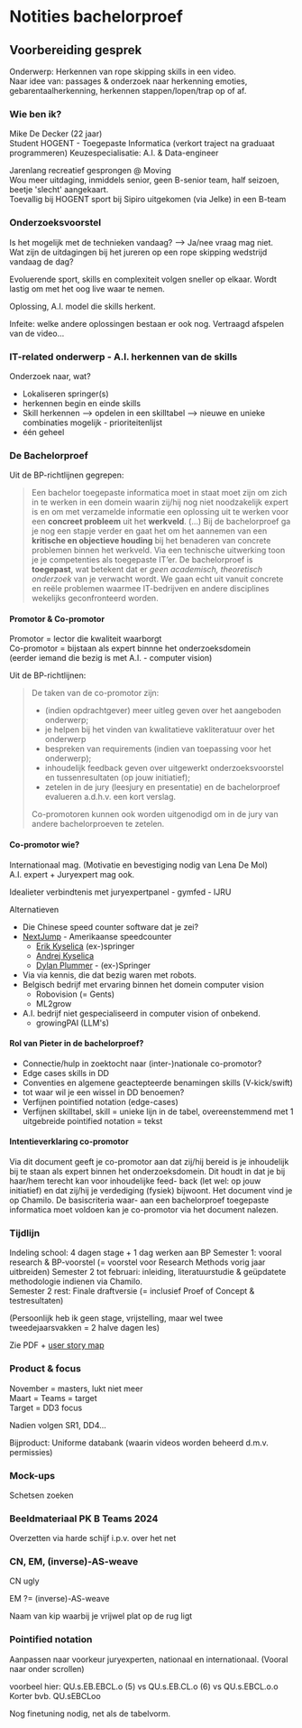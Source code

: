 # Notities bachelorproef

## Voorbereiding gesprek

Onderwerp: Herkennen van rope skipping skills in een video. \
Naar idee van: passages & onderzoek naar herkenning emoties, gebarentaalherkenning, herkennen stappen/lopen/trap op of af.

### Wie ben ik?

Mike De Decker (22 jaar) \
Student HOGENT - Toegepaste Informatica (verkort traject na graduaat programmeren)
Keuzespecialisatie: A.I. & Data-engineer

Jarenlang recreatief gesprongen @ Moving \
Wou meer uitdaging, inmiddels senior, geen B-senior team, half seizoen, beetje 'slecht' aangekaart. \
Toevallig bij HOGENT sport bij Sipiro uitgekomen (via Jelke) in een B-team

### Onderzoeksvoorstel

Is het mogelijk met de technieken vandaag? --> Ja/nee vraag mag niet. \
Wat zijn de uitdagingen bij het jureren op een rope skipping wedstrijd vandaag de dag?

Evoluerende sport, skills en complexiteit volgen sneller op elkaar. Wordt lastig om met het oog live waar te nemen.

Oplossing, A.I. model die skills herkent.

Infeite: welke andere oplossingen bestaan er ook nog. Vertraagd afspelen van de video...

### IT-related onderwerp - A.I. herkennen van de skills

Onderzoek naar, wat?

- Lokaliseren springer(s)
- herkennen begin en einde skills
- Skill herkennen --> opdelen in een skilltabel --> nieuwe en unieke combinaties mogelijk - prioriteitenlijst
- één geheel

### De Bachelorproef

Uit de BP-richtlijnen gegrepen:

> Een bachelor toegepaste informatica moet in staat moet zijn om zich
in te werken in een domein waarin zij/hij nog niet noodzakelijk expert is
en om met verzamelde informatie een oplossing uit te werken voor een
**concreet probleem** uit het **werkveld**. (...) Bij de bachelorproef ga je nog
een stapje verder en gaat het om het aannemen van een **kritische en objectieve houding**
bij het benaderen van concrete problemen binnen
het werkveld. Via een technische uitwerking toon je je competenties
als toegepaste IT’er. De bachelorproef is **toegepast**, wat betekent dat
er *geen academisch, theoretisch onderzoek* van je verwacht wordt. We
gaan echt uit vanuit concrete en reële problemen waarmee IT-bedrijven
en andere disciplines wekelijks geconfronteerd worden.

#### Promotor & Co-promotor

Promotor = lector die kwaliteit waarborgt \
Co-promotor = bijstaan als expert binnne het onderzoeksdomein \
(eerder iemand die bezig is met A.I. - computer vision)

Uit de BP-richtlijnen:

> De taken van de co-promotor zijn:
>
> - (indien opdrachtgever) meer uitleg geven over het aangeboden onderwerp;
> - je helpen bij het vinden van kwalitatieve vakliteratuur over het onderwerp
> - bespreken van requirements (indien van toepassing voor het onderwerp);
> - inhoudelijk feedback geven over uitgewerkt onderzoeksvoorstel en tussenresultaten (op jouw initiatief);
> - zetelen in de jury (leesjury en presentatie) en de bachelorproef evalueren a.d.h.v. een kort verslag.
>
> Co-promotoren kunnen ook worden uitgenodigd om in de jury van andere bachelorproeven te zetelen.

#### Co-promotor wie?

Internationaal mag. (Motivatie en bevestiging nodig van Lena De Mol) \
A.I. expert + Juryexpert mag ook.

Idealieter verbindtenis met juryexpertpanel - gymfed - IJRU

Alternatieven

- Die Chinese speed counter software dat je zei?
- [NextJump](https://nextjump.app/about) - Amerikaanse speedcounter
  - [Erik Kyselica](https://www.linkedin.com/in/erik-kyselica-8645a2232/) (ex-)springer
  - [Andrej Kyselica](https://www.linkedin.com/in/akyselica/)
  - [Dylan Plummer](https://www.linkedin.com/in/dylan-plummer/) - (ex-)Springer
- Via via kennis, die dat bezig waren met robots.
- Belgisch bedrijf met ervaring binnen het domein computer vision
  - Robovision (= Gents)
  - ML2grow
- A.I. bedrijf niet gespecialiseerd in computer vision of onbekend.
  - growingPAI (LLM's)

#### Rol van Pieter in de bachelorproef?

- Connectie/hulp in zoektocht naar (inter-)nationale co-promotor?
- Edge cases skills in DD
- Conventies en algemene geactepteerde benamingen skills (V-kick/swift)
- tot waar wil je een wissel in DD benoemen?
- Verfijnen pointified notation (edge-cases)
- Verfijnen skilltabel, skill = unieke lijn in de tabel, overeenstemmend met 1 uitgebreide pointified notation = tekst

#### Intentieverklaring co-promotor

Via dit document geeft je co-promotor aan dat zij/hij bereid is je
inhoudelijk bij te staan als expert binnen het onderzoeksdomein.
Dit houdt in dat je bij haar/hem terecht kan voor inhoudelijke feed-
back (let wel: op jouw initiatief) en dat zij/hij je verdediging (fysiek)
bijwoont. Het document vind je op Chamilo. De basiscriteria waar-
aan een bachelorproef toegepaste informatica moet voldoen kan je
co-promotor via het document nalezen.

### Tijdlijn

Indeling school: 4 dagen stage + 1 dag werken aan BP
Semester 1: vooral research & BP-voorstel (= voorstel voor Research Methods vorig jaar uitbreiden)
Semester 2 tot februari: inleiding, literatuurstudie & geüpdatete methodologie indienen via Chamilo. \
Semester 2 rest: Finale draftversie (= inclusief Proef of Concept & testresultaten)

(Persoonlijk heb ik geen stage, vrijstelling, maar wel twee tweedejaarsvakken = 2 halve dagen les)

Zie PDF + [user story map](https://www.canva.com)

### Product & focus

November = masters, lukt niet meer \
Maart = Teams = target \
Target = DD3 focus

Nadien volgen SR1, DD4...

Bijproduct: Uniforme databank (waarin videos worden beheerd d.m.v. permissies)

### Mock-ups

Schetsen zoeken

### Beeldmateriaal PK B Teams 2024

Overzetten via harde schijf i.p.v. over het net

### CN, EM, (inverse)-AS-weave

CN ugly

EM ?= (inverse)-AS-weave

Naam van kip waarbij je vrijwel plat op de rug ligt

### Pointified notation

Aanpassen naar voorkeur juryexperten, nationaal en internationaal.
(Vooral naar onder scrollen)

voorbeel hier: QU.s.EB.EBCL.o (5) vs QU.s.EB.CL.o (6) vs QU.s.EBCL.o.o \
Korter bvb. QU.sEBCLoo

Nog finetuning nodig, net als de tabelvorm.
